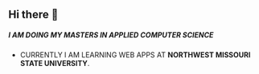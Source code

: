 ## Hi there 👋
##### I AM DOING MY MASTERS IN APPLIED COMPUTER SCIENCE
* CURRENTLY I AM LEARNING WEB APPS AT **NORTHWEST MISSOURI STATE UNIVERSITY**.

  
